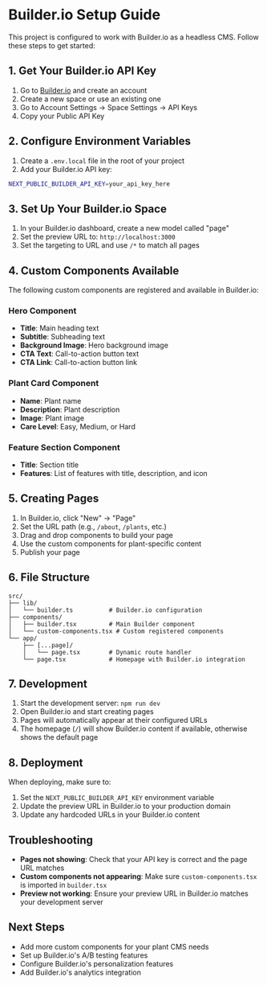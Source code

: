 # Builder.io Setup Guide

This project is configured to work with Builder.io as a headless CMS. Follow these steps to get started:

## 1. Get Your Builder.io API Key

1. Go to [Builder.io](https://builder.io) and create an account
2. Create a new space or use an existing one
3. Go to Account Settings → Space Settings → API Keys
4. Copy your Public API Key

## 2. Configure Environment Variables

1. Create a `.env.local` file in the root of your project
2. Add your Builder.io API key:

```bash
NEXT_PUBLIC_BUILDER_API_KEY=your_api_key_here
```

## 3. Set Up Your Builder.io Space

1. In your Builder.io dashboard, create a new model called "page"
2. Set the preview URL to: `http://localhost:3000`
3. Set the targeting to URL and use `/*` to match all pages

## 4. Custom Components Available

The following custom components are registered and available in Builder.io:

### Hero Component

- **Title**: Main heading text
- **Subtitle**: Subheading text
- **Background Image**: Hero background image
- **CTA Text**: Call-to-action button text
- **CTA Link**: Call-to-action button link

### Plant Card Component

- **Name**: Plant name
- **Description**: Plant description
- **Image**: Plant image
- **Care Level**: Easy, Medium, or Hard

### Feature Section Component

- **Title**: Section title
- **Features**: List of features with title, description, and icon

## 5. Creating Pages

1. In Builder.io, click "New" → "Page"
2. Set the URL path (e.g., `/about`, `/plants`, etc.)
3. Drag and drop components to build your page
4. Use the custom components for plant-specific content
5. Publish your page

## 6. File Structure

```
src/
├── lib/
│   └── builder.ts          # Builder.io configuration
├── components/
│   ├── builder.tsx         # Main Builder component
│   └── custom-components.tsx # Custom registered components
└── app/
    ├── [...page]/
    │   └── page.tsx        # Dynamic route handler
    └── page.tsx            # Homepage with Builder.io integration
```

## 7. Development

1. Start the development server: `npm run dev`
2. Open Builder.io and start creating pages
3. Pages will automatically appear at their configured URLs
4. The homepage (`/`) will show Builder.io content if available, otherwise shows the default page

## 8. Deployment

When deploying, make sure to:

1. Set the `NEXT_PUBLIC_BUILDER_API_KEY` environment variable
2. Update the preview URL in Builder.io to your production domain
3. Update any hardcoded URLs in your Builder.io content

## Troubleshooting

- **Pages not showing**: Check that your API key is correct and the page URL matches
- **Custom components not appearing**: Make sure `custom-components.tsx` is imported in `builder.tsx`
- **Preview not working**: Ensure your preview URL in Builder.io matches your development server

## Next Steps

- Add more custom components for your plant CMS needs
- Set up Builder.io's A/B testing features
- Configure Builder.io's personalization features
- Add Builder.io's analytics integration
